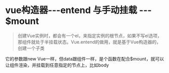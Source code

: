 # vue构造器---entend 与手动挂载 --- $mount

> 创建Vue实例时，都会有一个el，来指定实例的根节点，如果不写el选项，那组件就处于半挂载状态。Vue.entend的做用，就是基于Vue构造器的，创建一个子类

它的参数跟new Vue一样，但data跟组件一样，是个函数在配合$mount，就可以让组件渲染，并挂载到任意指定的节点上，比如body

